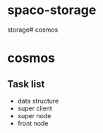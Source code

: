 # spaco-storage

storage# cosmos
# cosmos

## Task list
* data structure
* super client
* super node
* front node
